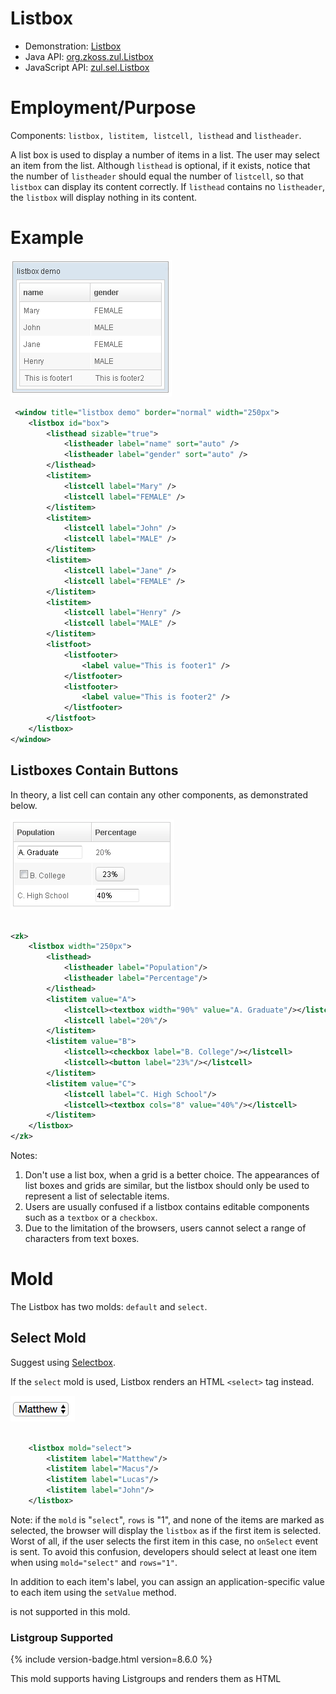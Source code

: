 # Listbox

- Demonstration: [Listbox](http://www.zkoss.org/zkdemo/listbox)
- Java API: [org.zkoss.zul.Listbox](https://www.zkoss.org/javadoc/latest/zk/org/zkoss/zul/Listbox.html)
- JavaScript API: [zul.sel.Listbox](https://www.zkoss.org/javadoc/latest/jsdoc/classes/zul.sel.Listbox.html)


# Employment/Purpose

Components: `listbox, listitem, listcell, listhead` and `listheader`.

A list box is used to display a number of items in a list. The user may
select an item from the list. Although `listhead` is optional, if it
exists, notice that the number of `listheader` should equal the number
of `listcell`, so that `listbox` can display its content correctly. If
`listhead` contains no `listheader`, the `listbox` will display nothing
in its content.

# Example

![](/zk_component_ref/images/ZKComRef_Listbox_Example.png)

```xml
 <window title="listbox demo" border="normal" width="250px">
    <listbox id="box">
        <listhead sizable="true">
            <listheader label="name" sort="auto" />
            <listheader label="gender" sort="auto" />
        </listhead>
        <listitem>
            <listcell label="Mary" />
            <listcell label="FEMALE" />
        </listitem>
        <listitem>
            <listcell label="John" />
            <listcell label="MALE" />
        </listitem>
        <listitem>
            <listcell label="Jane" />
            <listcell label="FEMALE" />
        </listitem>
        <listitem>
            <listcell label="Henry" />
            <listcell label="MALE" />
        </listitem>
        <listfoot>
            <listfooter>
                <label value="This is footer1" />
            </listfooter>
            <listfooter>
                <label value="This is footer2" />
            </listfooter>
        </listfoot>
    </listbox>
</window>
```

## Listboxes Contain Buttons

In theory, a list cell can contain any other components, as demonstrated
below.

![](/zk_component_ref/images/ZKComRef_Listbox_Example_ContainComponents.png)

```xml
 
<zk>
    <listbox width="250px">
        <listhead>
            <listheader label="Population"/>
            <listheader label="Percentage"/>
        </listhead>
        <listitem value="A">
            <listcell><textbox width="90%" value="A. Graduate"/></listcell>
            <listcell label="20%"/>
        </listitem>
        <listitem value="B">
            <listcell><checkbox label="B. College"/></listcell>
            <listcell><button label="23%"/></listcell>
        </listitem>
        <listitem value="C">
            <listcell label="C. High School"/>
            <listcell><textbox cols="8" value="40%"/></listcell>
        </listitem>
    </listbox>
</zk>
```

Notes:

1.  Don't use a list box, when a grid is a better choice. The
    appearances of list boxes and grids are similar, but the listbox
    should only be used to represent a list of selectable items.
2.  Users are usually confused if a listbox contains editable components
    such as a `textbox` or a `checkbox`.
3.  Due to the limitation of the browsers, users cannot select a range
    of characters from text boxes.

# Mold

The Listbox has two molds: `default` and `select`.

## Select Mold

Suggest using [ Selectbox](/zk_component_ref/selectbox).

If the `select` mold is used, Listbox renders an HTML `<select>` tag
instead.

![](/zk_component_ref/images/1000000000000085000000343B08C7D1.png)

```xml
 
    <listbox mold="select">
        <listitem label="Matthew"/>
        <listitem label="Macus"/>
        <listitem label="Lucas"/>
        <listitem label="John"/>
    </listbox>
```

Note: if the `mold` is "`select`", `rows` is "1", and none of the items
are marked as selected, the browser will display the `listbox` as if the
first item is selected. Worst of all, if the user selects the first item
in this case, no `onSelect` event is sent. To avoid this confusion,
developers should select at least one item when using `mold="select"`
and `rows="1"`.

In addition to each item's label, you can assign an application-specific
value to each item using the `setValue` method.

<listhead> is not supported in this mold.

### Listgroup Supported

{% include version-badge.html version=8.6.0 %}

This mold supports having Listgroups and renders them as HTML
<optgroup>.

![](/zk_component_ref/images/Select-mold-optgroup.png)

```xml
<listbox mold="select">
    <listgroup label="Support"/>
    <listitem label="Matthew"/>
    <listitem label="Macus"/>
    <listgroup label="R&amp;D"/>
    <listitem label="Lucas"/>
    <listitem label="John"/>
</listbox>
```

{% include Notice.html text="Listbox doesn't send onClick event for listitem under this mold." %}

# Keyboard Navigation Listbox

- Press `UP` and `DOWN` to move the selection up and down by one list
  item.
- Press `PgUp` and `PgDn` to move the selection up and down by one page.
- Press `HOME` to move the selection to the first item, and `END` to
  move to the last item.
- Press `Ctrl+UP` and `Ctrl+DOWN` to move the focus up and down by one
  list item without changing the selection.
- Press `SPACE` to select the item in focus.

# Paging

Like grids, you can use multiple pages to represent large content by
setting the mold to `paging`. Similarly, you can control how many items
each page displays, whether to use an external paging component and
whether to customize the behavior when a page is selected.

The `listbox` and `grid` components support the paging intrinsically, so
you don't need to specify a paging component explicitly as above unless
you want to have different visual layout or to control multiple
`listbox` and `grid`controls with one paging component.

Please refer to the [ Grid]({{site.baseurl}}/zk_component_ref/grid#Paging) for more
details.

## Autopaging

When using the paging mold and vflex, you can also turn on autopaging
([org.zkoss.zul.Listbox#setAutopaging(boolean)](https://www.zkoss.org/javadoc/latest/zk/org/zkoss/zul/Listbox.html#setAutopaging(boolean)))
such that Listbox will determine the page size automatically based on
the available height.

{% include Notice.html text="This feature only works when each row has the same height." %}

{% include version-badge.html version=5.0.2 %}

**Note:** If the autopaging is enabled, the height of each row will be
applied the following CSS by default. If you want to change the height,
please overwrite the CSS rule as your preference.

```css
.z-listbox-autopaging .z-listcell-cnt {
    height: 30px;
    overflow: hidden;
}
```

{% include version-badge.html version=5.0.8 %}

**Note:** In ZK 7, we change the naming *.z-listcell-cnt* to
*.z-listcell-content*. {% include version-badge.html version=7.0.3 %}

```css
.z-listbox-autopaging .z-listitem {
    height: 80px; /* set custom height */
}
.z-listbox-autopaging .z-listcell-content {
    height: auto;     /* remove the default height */
    max-height: 58px; /* limit the height to avoid long text increasing the height */
}
```

## PagingDisabled

{% include version-badge.html version=8.0.3 %}

Once the `pagingDisabled` is set to `true`, users will be blocked from
navigating through the pagination.

# Selection

## Nonselectable Tags

{% include version-badge.html version=5.0.5 %}

By default, when a user clicks on an HTML <code><button>, <input>,

<textarea>

</code> or <a> tag, it doesn't change the selection. For example, when a
user clicks the textbox in the following example, the selection state of
the item won't be changed (only the textbox gains the focus).

```xml
<listitem>
    <listcell>
        <textbox/>
    </listcell>
</listitem>
```

### Click to Select Anyway

Sometimes it is not intuitive, such as using with inplace editing
([org.zkoss.zul.impl.InputElement#isInplace()](https://www.zkoss.org/javadoc/latest/zk/org/zkoss/zul/impl/InputElement.html#isInplace())).
If you want to have more control of whether to select an item, you could
specify a list of tags in the nonselectableTags property
([org.zkoss.zul.Listbox#setNonselectableTags(java.lang.String)](https://www.zkoss.org/javadoc/latest/zk/org/zkoss/zul/Listbox.html#setNonselectableTags(java.lang.String))).
For example, if you want to select the item, no matter what tag the user
clicks, you could specify an empty string as follows.

```xml
<listbox nonselectableTags="">
    <listitem><listcell><textbox/></listcell></listitem>
    <listitem><listcell><button label="button"/></listcell></listitem>
    <listitem><listcell><h:input xmlns:h="native"/></listcell></listitem>
    <listitem><listcell><datebox/></listcell></listitem>
</listbox>
```

If you only want to ignore BUTTON and INPUT only, you could specify:

```xml
<!-- The tag here means HTML tag, not ZUL tag -->
<listbox nonselectableTags="button, input"/> 
```

### Click Checkmark to Select Only

{% include version-badge.html version=5.0.6 %}

If you want to toggle the selection only when the user clicks on the
checkmark, you could specify `*`. Notice that you have to specify
`checkmark="true"` as well (otherwise, no item is selectable).

This setting also allows to select and copy a text in a listcell with
ctrl+c.

```xml
    <listbox checkmark="true" nonselectableTags="*">
        <listitem>
            <listcell>
                you can copy the text with ctrl+c
            </listcell>
        </listitem>
    </listbox>
```

## Multiple Selection

{% include version-badge.html version=6.0.0 %}

When a user clicks on a list item, the whole row is selected and the
`onSelect` event is sent back to the server to notify the application.
You are able to enable multiple selections by setting the `multiple`
attribute to true. The default value is `false`.

If there is no checkmark (by default `checkmark="false"`), then **click
to select one item will deselect others**, just like you select a file
in a file browser in a OS.

To select multiple items, you can:

- press `Ctrl` to select separate items:

![](/zk_component_ref/images/listbox-select-separately.png)

- press `Shift` to select consecutive items:

![](/zk_component_ref/images/listbox-select-consecutive.png)

### Enable with a ListModel

If you assign a ListModel to a Listbox, then you should enable the
multiple selection with the <strong>ListModel</strong>

. Please **do not** set <strong>multiple</strong> on listbox directly,
and set <strong>multiple</strong> on the model instead.

```xml
...
List Items = new ArrayList();
for (int i = 0; i < 1000; i++) {
    Items.add("data "+i);
}
ListModelList model = new ListModelList(Items);
model.setMultiple(true);
...

<listbox model="${model}" ... />
```

## The Checkmark Property

The `checkmark` attribute controls whether to display a checkbox or a
radio button in front of each list item.

![](/zk_component_ref/images/ZKComRef_Listbox_Checkmark.png)

In the following example, you will notice how a checkbox is added
automatically when you move a list item from the left listbox to the
right one. The checkbox is then removed when you move a list item from
the right listbox to the left listbox.

```xml
<zk>
    <hbox>
        <listbox id="src" rows="0" multiple="true" width="200px">
            <listhead>
                <listheader label="Population"/>
                <listheader label="Percentage"/>
            </listhead>
            <listitem id="a" value="A">
                <listcell label="A. Graduate"/>
                <listcell label="20%"/>
            </listitem>
            <listitem id="b" value="B">
                <listcell label="B. College"/>
                <listcell label="23%"/>
            </listitem>
            <listitem id="c" value="C">
                <listcell label="C. High School"/>
                <listcell label="40%"/>
            </listitem>
            <listitem id="d" value="D">
                <listcell label="D. Others"/>
                <listcell label="17%"/>
            </listitem>
        </listbox>
        <vbox>
            <button label="=&gt;" onClick="move(src, dst)"/>
            <button label="&lt;=" onClick="move(dst, src)"/>
        </vbox>
        <listbox id="dst" checkmark="true" rows="0" multiple="true" width="200px">
            <listhead>
                <listheader label="Population" width="120px"/>
                <listheader label="Percentage"/>
            </listhead>
            <listitem id="e" value="E">
                <listcell label="E. Supermen"/>
                <listcell label="21%"/>
            </listitem>
        </listbox>
        <zscript>
            void move(Listbox src, Listbox dst) {
                Listitem s = src.getSelectedItem();
                if (s == null)
                    Messagebox.show("Select an item first");
                else
                    s.setParent(dst);
            }
        </zscript>
    </hbox>  
</zk>
```

![](/zk_component_ref/images/ZKComRef_Listbox_Checkmark2.png)

Note: If the `multiple` attribute is false, radio buttons are displayed
instead, as demonstrated by the right hand listbox.

To enable Select all feature, there are some constraints as below: {% include version-badge.html version=5.0.11 %}

Select all checkbox in listheader is only available if ROD is false.

{% include version-badge.html version=8.0.0 %}

If paging mold is enabled, the Select all checkbox in listheader is only
available when using a ListModel implementation as model. (e.g.
ListModelList)

{% include version-badge.html version=6.5.5 %}

The Select all checkbox on listheader now support onCheckSelectAll event
that can determine whether it is checked or not.

```xml
<listbox checkmark="true" multiple="true" width="350px">
    <custom-attributes org.zkoss.zul.listbox.rod="false"/>
    <attribute name="onCheckSelectAll"><![CDATA[
        if (event.isChecked()) {
            System.out.println("Select All Checked");
        } else {
            System.out.println("Select All Un-Checked");
        }
    ]]></attribute>
    <listhead>
        <listheader label="col 1" />
        <listheader label="col 2" />
    </listhead>
    <listitem id="a" value="A">
        <listcell label="A. Graduate"/>
        <listcell label="20%"/>
    </listitem>
    <listitem id="b" value="B">
        <listcell label="B. College"/>
        <listcell label="23%"/>
    </listitem>
</listbox>
```

## Deselect Others when Clicking an Item with Checkmark

{% include version-badge.html version=5.0.5 %}

If a listbox's checkmark
([org.zkoss.zul.Listbox#isCheckmark()](https://www.zkoss.org/javadoc/latest/zk/org/zkoss/zul/Listbox.html#isCheckmark())) is set
to **true**, the selection will be toggled when an user clicks an item.
In other words, all other items will remain their selection state.

If you prefer to **deselect all other items** and select the item being
clicked (which the behavior of ZK 5.0.4 and earlier), you could specify
true to this library property called [ `org.zkoss.zul.listbox.checkmarkDeselectOthers`]({{site.baseurl}}/zk_config_ref/org_zkoss_zul_listbox_checkmarkdeselectothers)
in `WEB-INF/zk.xml`:

```xml
<library-property>
    <name>org.zkoss.zul.listbox.checkmarkDeselectOthers</name>
    <value>true</value>
</library-property>
```

## Toggle Selection when Right Clicking an Item with Checkmark

{% include version-badge.html version=5.0.5 %} If a listbox's checkmark
([org.zkoss.zul.Listbox#isCheckmark()](https://www.zkoss.org/javadoc/latest/zk/org/zkoss/zul/Listbox.html#isCheckmark())) is
enabled, the selection will be toggled when user right click on item.

If you prefer not to select/deselect item on right click, you could
specify false to this library property called
`org.zkoss.zul.listbox.rightSelect` in `WEB-INF/zk.xml`:

```xml
<library-property>
    <name>org.zkoss.zul.listbox.rightSelect</name>
    <value>false</value>
</library-property>
```

# Sorting

Listboxes support the sorting of list items directly. When you enable
sorting, a user can click a Listheader to switch the sorting order
between **ascending and descending**. There are a few ways to enable the
sorting of a particular column.

## Sort

The simplest way is `sort="auto"`. Then, when a user clicks a
listheader, listbox sorts the column based on the **'label** of each
listcell in a **case-insensitive** way.

![](/zk_component_ref/images/ZKComRef_Listbox_Sorting.png)

```xml
 
<zk>
    <listbox width="200px">
        <listhead>
            <listheader label="name" sort="auto"/>
            <listheader label="gender" sort="auto"/>
        </listhead>
...
    </listbox>        
</zk>
```

## Auto-sorting on Fields

If `ListModel` contains non-String object, you need to specify its
property to sort. By default, it sorts in a case-sensitive way with
[FieldComparator](https://www.zkoss.org/javadoc/latest/zk/org/zkoss/zul/FieldComparator.html).

In the following example, we demonstrate how to sort a person object
based on its First Name, Last Name, or Age.

![](/zk_component_ref/images/ZKComRef_Listbox_Auto_Sorting.png)

```xml
    <zscript>
        <![CDATA[

class Person {
      private String firstName;
      private String lastName;
      private int age;

      public Person(String f, String l, int a) {
          firstName = f;
          lastName = l;
          age = a;
      }

      public String getFirstName() {
          return firstName;
      }
      public String getLastName() {
          return lastName;
      }
      public String getFullName() {
          return firstName + " " + lastName;
      }
      public int getAge() {
          return age;
      }
  }

  ListModelList persons = new ListModelList();
  persons.add(new Person("Tom", "Cheng", 43));
  persons.add(new Person("Henri", "Smith", 41));
  persons.add(new Person("Jim", "Xavier", 39));
]]>
    </zscript>
    <listbox model="${persons}">
        <listhead>
            <listheader label="Full Name" sort="auto(lastName, firstName)" />
            <listheader label="Age" sort="auto(age)" />
        </listhead>
        <template name="model">
            <listitem>
                <listcell label="${each.fullName}" />
                <listcell label="${each.age}" />
            </listitem>
        </template>
    </listbox>
```

### Case-insensitive

To sort in case-insensitive, you can apply one of the functions below:

- UPPER()
- LOWER()

```xml
<listheader label="First Name" sort="auto(UPPER(firstName))" />
```

## The SortAscending and SortDescending Properties

If you prefer to sort list items in different ways, you can assign a
`java.util.Comparator` instance to the `sortAscending` and/or
`sortDescending` attributes. Once assigned, the list items can be sorted
in the ascending and/or descending order with the specified comparator.

The invocation of the `sort` attribute with `auto` automatically assigns
two comparators to the `sortAscending` and `sortDescending` attributes.
You can override any of them by assigning another comparator.

For example, assume you want to sort based on the value of list items,
rather than list cell's label, then you assign an instance of
`ListitemComparator` to these attributes as follows.

```xml
    <zscript>
        import org.zkoss.zul.*;
        Comparator asc = new ListitemComparator(-1, true, true);
        Comparator dsc = new ListitemComparator(-1, false, true);
    </zscript>
    <listbox width="200px" model="${model}">
        <listhead>
            <listheader label="ID" sortAscending="${asc}" sortDescending="${dsc}"/>
        </listhead>
    </listbox>
```

## The SortDirection Property

The `sortDirection` attribute determines **the display of the sorting
direction icon** to indicate "ascending" or "descending". It **doesn't
sort** the data. If list items are sorted before adding to the listbox,
you should set this attribute explicitly.

```xml
<listheader sortDirection="ascending"/>
```

Sorting is maintained automatically by the listboxes as long as you
assign the comparator to the corresponding list header.

## The onSort Event

When you assign at least one comparator to a `Listheader`, an
[`onSort`](https://www.zkoss.org/javadoc/7.0.3/zk/org/zkoss/zk/ui/event/SortEvent.html)
event is sent to the server if users clicks on it. The `Listheader`
implements a listener to sort.

If you prefer to handle sorting manually, you can add your own listener
to a `Listheader` for the `onSort` event. To prevent the default
listener invoking the `sort` method, you have to call the
`stopPropagation` method. Alternatively, you can override the `sort`
method, please see below.

## The Sort Method

The `sort` method is the underlying implementation of the default
`onSort` event listener. It is also useful if you want to sort the list
items using Java code. For example, you may have to call this method
after adding items (assuming that they are not added in the proper
order).

```java
new Listem("New Stuff").setParent(listbox);
if (!"natural".header.getSortDirection())
    header.sort("ascending".equals(header.getSortDirection()));
```

The default sorting algorithm is quick-sort (by use of the `sort` method
from the `org.zkoss.zk.ui.Components` class). You can override it with
your own implementation or listen to the `onSort` event as described in
the previous section.

**Tip**: Sorting a large amount of live data could degrade the
performance significantly. It is better to intercept the onSort event or
the sort method to handle it effectively. Please refer to the **Sort
Live Data** section further down.

# Live Data

Like grid[^1], listbox supports *live data*. With live data, developers
can separate data from the view. In other words, developers need only to
provide the data by implementing the
[org.zkoss.zul.ListModel](https://www.zkoss.org/javadoc/latest/zk/org/zkoss/zul/ListModel.html) interface, rather than
manipulating the list box directly.

The benefits are twofold:

- It is easier to use different views to display the same set of data.
- The list box sends the data to the client only if it is visible. This
  saves a lot of network traffic if there is a large amount of data.

There are three steps to make use of live data.

1 Prepare the data in the form of a
[org.zkoss.zul.ListModel](https://www.zkoss.org/javadoc/latest/zk/org/zkoss/zul/ListModel.html). ZK has a concrete
implementation called [org.zkoss.zul.SimpleListModel](https://www.zkoss.org/javadoc/latest/zk/org/zkoss/zul/SimpleListModel.html)
for representing an array of objects.

2 Implement the [org.zkoss.zul.ListitemRenderer](https://www.zkoss.org/javadoc/latest/zk/org/zkoss/zul/ListitemRenderer.html)
interface for rendering a item of data into the listbox.

- - This is optional. If it is not specified the default renderer is
    used to render the data into the first column.
  - You can implement different renderers for representing the same data
    in different views.

3 Set the data in the `model` attribute and, optionally, the renderer in
the `itemRenderer` attribute.

![](/zk_component_ref/images/ZKComRef_Listbox_LiveData.png)

In the following example, we prepared a list model called `strset`,
assigned it to a list box through the `model` attribute. Then, the
listbox will do the rest.

```xml
<window title="Livedata Demo" border="normal" width="200px">
    <zscript><![CDATA[
        String[] data = new String[30];
        for(int j=0; j < data.length; ++j) {
            data[j] = "option "+j;
        }
        ListModel strset = new SimpleListModel(data);
    ]]></zscript>
    <listbox rows="10" model="${strset}">
        <listhead>
            <listheader label="Load on demend"/>
        </listhead>
    </listbox>
</window>
```

> ------------------------------------------------------------------------
>
> <references/>

## Sorting with Live Data

If you allow users to sort a listbox with live data, you have to
implement the interface, [org.zkoss.zul.ext.Sortable](https://www.zkoss.org/javadoc/latest/zk/org/zkoss/zul/ext/Sortable.html),
in addition to the [org.zkoss.zul.ListModel](https://www.zkoss.org/javadoc/latest/zk/org/zkoss/zul/ListModel.html).

```java
class MyListModel implements ListModel, Sortable {
    public void sort(Comparator cmpr, boolean ascending) {
        //do the real sorting
        //notify the listbox (or grid) that data is changed by use of ListDataEvent
    }
    ...
}
```

When a user wants to sort the listbox, the listbox will invoke
[org.zkoss.zul.ext.Sortable#sort(java.util.Comparator,boolean)](https://www.zkoss.org/javadoc/latest/zk/org/zkoss/zul/ext/Sortable.html#sort(java.util.Comparator,boolean))
to sort the data. In other words, the sorting is done by the list model,
rather than the listbox.

After sorting, the list model will notify the listbox by invoking the
[org.zkoss.zul.event.ListDataListener#onChange(org.zkoss.zul.event.ListDataEvent)](https://www.zkoss.org/javadoc/latest/zk/org/zkoss/zul/event/ListDataListener.html#onChange(org.zkoss.zul.event.ListDataEvent))
method of the listbox' registered
[org.zkoss.zul.event.ListDataListener](https://www.zkoss.org/javadoc/latest/zk/org/zkoss/zul/event/ListDataListener.html) instances. These
are registered by
[org.zkoss.zul.ListModel#addListDataListener(org.zkoss.zul.event.ListDataListener)](https://www.zkoss.org/javadoc/latest/zk/org/zkoss/zul/ListModel.html#addListDataListener(org.zkoss.zul.event.ListDataListener)).
In most cases, all the data is changed, so the list model usually sends
the following event:

```java
new ListDataEvent(this, ListDataEvent.CONTENTS_CHANGED, -1, -1)
```

**Note**: the implementation of the
[org.zkoss.zul.ListModel](https://www.zkoss.org/javadoc/latest/zk/org/zkoss/zul/ListModel.html) and
[org.zkoss.zul.ext.Sortable](https://www.zkoss.org/javadoc/latest/zk/org/zkoss/zul/ext/Sortable.html) is independent of the
visual presentation. In other words, they can be used with grids,
listboxes and any other components supporting
[org.zkoss.zul.ListModel](https://www.zkoss.org/javadoc/latest/zk/org/zkoss/zul/ListModel.html).

If you require maximum flexibility, you should not depend on the actual
component used, and instead use
[org.zkoss.zul.event.ListDataEvent](https://www.zkoss.org/javadoc/latest/zk/org/zkoss/zul/event/ListDataEvent.html) to communicate
model changes.

# Scroll a Listitem into Current View

When a Listbox is scrollable, if you want to scroll a Listitem out of
the visible area into the current view (visible area), you can call
[scrollToIndex()](https://www.zkoss.org/javadoc/latest/zk/org/zkoss/zul/Listbox.html#scrollToIndex-int-).

# Properties

## Single-Column Listboxes

The simplest format is as follows. It is a single-column and
single-selection list box.

![](/zk_component_ref/images/ZKComRef_Listbox_SingleColumn.png)

```xml
 
<zk>
    <listbox width="200px">
        <listitem label="Butter Pecan"/>
        <listitem label="Chocolate Chip"/>
        <listitem label="Raspberry Ripple"/>
    </listbox>
</zk>
```

## Multi-Column Listboxes

The list box also supports multiple columns. When a user selects an
item, the entire row is selected.

To define a multi-column list, the number of listcells must match the
number of columns with a row. For example if there are 4 columns then
each row must contain 4 listcells.

![](/zk_component_ref/images/ZKComRef_Listbox_MultiColumn.png)

```xml
<zk>
    <listbox width="200px"> 
        <listitem>
            <listcell label="George"/>
            <listcell label="House Painter"/>
        </listitem>
        <listitem>
            <listcell label="Mary Ellen"/>
            <listcell label="Candle Maker"/>
        </listitem>
        <listitem>
            <listcell label="Roger"/>
            <listcell label="Swashbuckler"/>
        </listitem>
    </listbox>
</zk>
```

## Column Headers

You can specify column headers by using `listhead` and `listheader`,
please see the code below[^2]. In addition to a label, you can specify
an image as the header by `image` attribute.

![](/zk_component_ref/images/ZKComRef_Listbox_ColumnHeaders.png)

```xml
 
    <listbox width="200px">
        <listhead>
            <listheader label="Name"/>
            <listheader label="Occupation"/>
        </listhead>
        ...
    </listbox>
```

> ------------------------------------------------------------------------
>
> <references/>

## Column Footers

You could specify the column footers by using `listfoot` and
`listfooter`. Please note, each time a `listhead` instance is added to a
list box, it must be the first child, and a `listfoot` instance the last
child.

![](/zk_component_ref/images/ZKComRef_Listbox_ColumnFooters.png)

```xml
 
<zk>
    <listbox width="200px">
        <listhead>
            <listheader label="Population"/>
            <listheader align="right" label="%"/>
        </listhead>
        <listitem id="a" value="A">
            <listcell label="A. Graduate"/>
            <listcell label="20%"/>
        </listitem>
        <listitem id="b" value="B">
            <listcell label="B. College"/>
            <listcell label="23%"/>
        </listitem>
        <listitem id="c" value="C">
            <listcell label="C. High School"/>
            <listcell label="40%"/>
        </listitem>
        <listitem id="d" value="D">
            <listcell label="D. Others"/>
            <listcell label="17%"/>
        </listitem>
        <listfoot>
            <listfooter label="More or less"/>
            <listfooter label="100%"/>
        </listfoot>
    </listbox>
</zk>
```

## Auxiliary Headers

Like grids, you can specify auxiliary headers with the `auxhead` and
`auxheader` components.

Please refer to the [ Grid]({{site.baseurl}}/zk_component_ref/grid#Auxiliary_Headers) for
more details.

## Drop-Down List

You can create a drop-down list by setting the listbox's mold to select
and making the box a single row. Notice you cannot use multi-column for
the drop-down list.

![](/zk_component_ref/images/1000000000000049000000488DCF4463.png)

```xml
 
<zk>
    <listbox mold="select" rows="1">
        <listitem label="Car"/>
        <listitem label="Taxi"/>
        <listitem label="Bus" selected="true"/>
        <listitem label="Train"/>
    </listbox>
</zk>
```

## Scrollable Listboxes

A list box will be scrollable if it has a defined or automatically
calculated height (e.g. by specifying the `rows`, `height` or `vflex`
attribute) and there is not enough space to display all the list items.

![](/zk_component_ref/images/ZKComRef_Listbox_Scrollable.png)

```xml
 
<zk>
    <listbox width="250px" rows="4">
        <listhead>
            <listheader label="Name" sort="auto"/>
            <listheader label="Gender" sort="auto"/>
        </listhead>
        <listitem>
            <listcell label="Mary"/>
            <listcell label="FEMALE"/>
        </listitem>
        <listitem>
            <listcell label="John"/>
            <listcell label="MALE"/>
        </listitem>
        <listitem>
            <listcell label="Jane"/>
            <listcell label="FEMALE"/>
        </listitem>
        <listitem>
            <listcell label="Henry"/>
            <listcell label="MALE"/>
        </listitem>
        <listitem>
            <listcell label="Michelle"/>
            <listcell label="FEMALE"/>
        </listitem>
    </listbox>
</zk>
```

{% include version-badge.html version=7.0.0 %}

The browser's default scrollbar is replaced by floating scrollbar and it
is not visible unless user mouse over on the content. To turn off the
floating scrollbar and use original scrollbar, please add the following
configuration in zk.xml.

```xml
<library-property>
    <name>org.zkoss.zul.nativebar</name>
    <value>true</value>
</library-property>
```

**Note**: the value of org.zkoss.zul.nativebar is true by default ({%
include version-badge.html version=7.0.2 %})

## SizedByContent

By default, the widths of listheaders have to be specified explicitly,
or the width of the entire listbox will be evenly distributed among all
the listheaders regardless of what content they might have. If you want
to have a minimal width (that fits the content), you can specify
`hflex="min"` on a `listheader` (not the listbox).

However, a listbox provides an attribute called `sizedByContent`. By
specifying it as true, the column width will be adjusted automatically.
However, it is controlled by the browser, so you will have no 100%
control of it. For example, if a user resized a column, the final width
might not be exactly the same as what he resized.

In general, we suggest to specify `hflex` in listheaders, rather than
specifying `sizedByContent` at a listbox for a much more predictable
result.

### Span

{% include version-badge.html version=5.0.6 %} By default, when sizedByContent is
true, the listheaders only take the required space.

![](/zk_component_ref/images/ZKComRef_Listbox_Nospan.png)

If you want to span the width of the listheaders to occupy the whole
listbox, you can specify true to this attribute

![](/zk_component_ref/images/ZKComRef_Listbox_Span.png)

```xml
<listbox sizedByContent="true" span="true" width="800px">
    <listhead>
        <listheader label="Time Message" />
        <listheader label="Level" />
        <listheader label="Source" />
        <listheader label="Message" />
    </listhead>
    <listitem>
        <listcell label="6/28/10 4:19:18 PM" />
        <listcell label="Info, long content.........................." />
        <listcell label="Server" />
        <listcell label="Merging recovery point 52 created 20 6/27/10 10 :11 PM" />
    </listitem>
</listbox>
```

### Example Usages

See
[listbox-sizedByContent.zul](https://github.com/zkoss/zkbooks/blob/master/componentreference/src/main/webapp/data/listbox/listbox-sizedByContent.zul)
![](/zk_component_ref/images/listbox-sizedByContent.png)

## Rows

The `rows` attribute is used to control how many rows are visible. By
setting it to zero, the list box will resize itself to hold as many as
items if possible.

## Vflex

The `vflex` property controls whether the listbox will grow or shrink
vertically to fit the given space. It is named vertical flexibility. For
example, if the list is too big to fit in the browser window, its height
will decrease to make the whole list control visible in the browser
window.

This property is ignored if the `rows` attribute is specified.

## Show messages when empty

The `emptyMessage` attribute is used to show a message when we have no
items. {% include version-badge.html version=5.0.7 %}

```xml
        <listbox id="test1" emptyMessage="No items match your search">
        
            <listhead sizable="true">
                <listheader label="Type" width="520px" />
                <listheader label="Content" hflex="min" />
                <listheader label="Content" hflex="1" />
            </listhead>
        </listbox>
```

## Maxlength

The `maxlength` property defines the maximum number of characters
visible at the browser. By setting this attribute, you are able to
create a narrower list box.

## Sizable

Like `columns`, you can set the `sizable` attribute of the `listhead` to
`true` to allow users to resize the width of list headers. The
`onColSize` event is also sent when a user resizes listbox.

### Auto Fitting Columns

When you want to resize a column of a Grid or Listbox, all you now need
to do is double click the column when the mouse is over where the
columns meet and the column will automatically resize to fit its
contents. To enable this functionality Listbox's Listhead need the
attribute sizable="true". In other words, all sizable column provides
the auto-fitting functionality. {% include version-badge.html version=5.0.0 %}

## The onAfterRender Event

![](/zk_component_ref/images/listbox_onAfterRender.png)

```xml
<zk>
    <zscript><![CDATA[
        ListModelList lm = new ListModelList(Arrays.asList(new String[] { "David",
                "Thomas", "Steven" }));
    ]]></zscript>
    
    <listbox width="300px" model="${lm}" onAfterRender="self.setSelectedIndex(2)"/>
</zk>
```

## Sticky Header

{% include version-badge.html version=9.6.0 %}

After adding a sclass "z-sticky-header", when we scroll down a page and
make a Listbox's header out of visible range in a viewport, the
Listbox's header becomes floating and sticky on the top of the page.

```xml
  <listbox sclass="z-sticky-header">
    <!-- listhead, listitem... -->
  </listbox>
```

# Columns Menu

For example, {% include version-badge.html version=6.5.0 %}

![](/zk_component_ref/images/ZKComRef_Listbox_Columns_Menu.PNG)

```xml
<zk>
    <listbox>
        <listhead menupopup="auto">
            <listheader label="Author" sort="auto"/>
            <listheader label="Title" sort="auto"/>
            <listheader label="Publisher" sort="auto"/>
            <listheader label="Hardcover" sort="auto"/>
        </listhead>
        // omitted...
    </listbox>
</zk>
```

- For further details, please refer to [ Listhead component]({{site.baseurl}}/zk_component_ref/listhead)
  directly.

## Ungroup Column Menu

When the user groups the content of the listbox, the column's menu will
show an ungroup icon for user to reset the group. {% include edition-availability.html edition="ee" %} {%
include version-badge.html version=6.5.0 %}

![](/zk_component_ref/images/ZKComRef_Listbox_Columns_Menu_Ungroup.PNG)

**Note:** If the Listbox contains with Model, *GroupsModel*, you have to
register an *onUngroup* event for listheader to show an ungroup icon and
then replace the current model with a *ListModel* to reset the group.

For example,

```xml
<zk>
    <zscript><![CDATA[
  int cnt = 0;
Object[][] foods = new Object[][] {
    new Object[] { "Vegetables", "Asparagus", "Vitamin K", 115, 43},
    new Object[] { "Vegetables", "Beets", "Folate", 33, 74},
    new Object[] { "Vegetables", "Tomatoes", "Vitamin C", 57, 37},
    new Object[] { "Seafood", "Salmon", "Tryptophan", 103, 261},
    new Object[] { "Seafood", "Cod", "Tryptophan", 90, 119}
};
public class FoodGroupRenderer implements ListitemRenderer {
    public void render(Listitem row, Object obj, int index) {
        if (row instanceof Listgroup) {
            row.setLabel(obj.toString());
        } else {
            Object[] data = (Object[]) obj;
            row.appendChild(new Listcell(data[0].toString()));
            row.appendChild(new Listcell(data[1].toString()));
            row.appendChild(new Listcell(data[2].toString()));
            row.appendChild(new Listcell(data[3].toString()));
            row.appendChild(new Listcell(data[4].toString()));
        }
    }
}
ListModelList listmodel = new ListModelList();
for (int i = 0; i < foods.length; i++)
    listmodel.add(foods[i]);
ListitemRenderer renderer = new FoodGroupRenderer();
GroupsModel model = new GroupsModelArray(foods, new ArrayComparator(0, true));
    ]]></zscript>
    <listbox id="listbox" model="${model}" itemRenderer="${renderer}">
        <listhead menupopup="auto">
            <listheader label="Category" sort="auto(0)" onGroup='listbox.setModel(model)'
                onUngroup='listbox.setModel(listmodel);' />
            <listheader label="Name" sort="auto(1)" />
            <listheader label="Top Nutrients" sort="auto(2)" />
            <listheader label="% of Daily" sort="auto(3)" />
            <listheader label="Calories" sort="auto(4)" />
        </listhead>
    </listbox>
</zk>
```

# Listgroup Component

Both Grid, and Listbox support Grouping concept, it enables developers
to display data in an advanced way. Moreover, live data are also
supported in Grouping Grid, and Listbox with the
[org.zkoss.zul.GroupsModel](https://www.zkoss.org/javadoc/latest/zk/org/zkoss/zul/GroupsModel.html) interface..

![](/zk_component_ref/images/ZKComRef_Listbox_Grouping.png)

```xml
<zk>
    <listbox>
        <listhead sizable="true">
            <listheader label="Brand"/>
            <listheader label="Processor Type" width="150px"/>
            <listheader label="Memory (RAM)" width="120px"/>
            <listheader label="Price"  width="100px"/>
            <listheader label="Hard Drive Capacity" width="150px"/>
        </listhead>
        <listgroup label="Dell"/>
        <listitem>
            <listcell style="padding-left:15px" label="Dell E4500 2.2GHz"/>
            <listcell label="Intel Core 2 Duo"/>
            <listcell label="2GB RAM"/>
            <listcell label="$261.00" style="color:green"/>
            <listcell label="500GB"/>
        </listitem>
        <listitem>
            <listcell style="padding-left:15px" label="XP-Pro Slim Dell-Inspiron-530-s"/>
            <listcell label="Intel Core 2 Duo"/>
            <listcell label="2GB RAM"/>
            <listcell label="$498.93" style="color:green"/>
            <listcell label="500GB"/>               
        </listitem>
        <listitem>
            <listcell style="padding-left:15px" label="Dell P4 3.2 GHz"/>
            <listcell label="Intel Pentium 4"/>
            <listcell label="4GB RAM"/>
            <listcell label="$377.99" style="color:green"/>
            <listcell label="500GB"/>               
        </listitem>
        <listgroup label="Compaq"/>
        <listitem>
            <listcell style="padding-left:15px" label="Compaq SR5113WM"/>
            <listcell label="Intel Core Duo"/>
            <listcell label="1GB RAM"/>
            <listcell label="$279.00" style="color:green"/>
            <listcell label="160GB"/>               
        </listitem>
        <listitem>
            <listcell style="padding-left:15px" label="Compaq HP XW4200"/>
            <listcell label="Intel Pentium 4"/>
            <listcell label="4GB RAM"/>
            <listcell label="$980" style="color:green"/>
            <listcell label="500GB"/>               
        </listitem>
        <listgroupfoot>
            <listcell span="5" label="This a summary about Compaq Desktop PCs"/>
        </listgroupfoot>
    </listbox>
</zk>
```

`*`[`Available in ZK PE and EE only`](http://www.zkoss.org/product/edition.dsp)  

For more information, please take a look at these smalltalks,

- [ Learn About Grouping with Listbox and Grid](https://www.zkoss.org/wiki/Small_Talks/2008/May/Learn_About_Grouping_with_Listbox_and_Grid)
- [ About How Grouping Works with Live Data](https://www.zkoss.org/wiki/Small_Talks/2008/May/Learn_About_How_Grouping_Works_with_Live_Data)
- [ Add Summary Field For Grouping](https://www.zkoss.org/wiki/Small_Talks/2008/May/Add_Summary_Field_For_Grouping).

Or refer to [ Listgroup component]({{site.baseurl}}/zk_component_ref/listgroup)
directly.

# Frozen Component

In ZK 5 you are now able to freeze columns within a Grid and Listbox.
This mirrors functionality seen within Excel and makes data in these
components easier to read, interpret and handle.

The following code demonstrates how to freeze a column within a Grid:

```xml
    <listbox>
        <listhead>
            <listheader label="header 1"/>
            <listheader label="header 2"/>
            <listheader label="header 3"/>
            <listheader label="header 4"/>
        </listhead>
        <frozen columns="2"/>
        <listitem>
            <listcell label="cell 1"/>
            <listcell label="cell 2"/>
            <listcell label="cell 3"/>
            <listcell label="cell 4"/>
        </listitem>
    </listbox>
```

{% include version-badge.html version=5.0.0 %}

- For further details, please refer to [ Frozen component]({{site.baseurl}}/zk_component_ref/frozen)
  directly.

# Custom Attributes

## org.zkoss.zul.listbox.rightSelect

`[default: true]`  
`[inherit: true]`

It specifies that the selection will be toggled when user right clicks
on an item, if the checkmark is enabled
([org.zkoss.zul.Listbox#isCheckmark()](https://www.zkoss.org/javadoc/latest/zk/org/zkoss/zul/Listbox.html#isCheckmark())). If it
is turned off, right clicking on an item won't change its selection
state.

## org.zkoss.zul.listbox.groupSelect

`[default: false]`  
`[inherit: true]`

{% include version-badge.html version=5.0.7 %}

It specifies whether Listgroups are selectable under this Listbox.
(Similar to above, it can also be specified as a library property, which
will be in effect for the whole application.)

## org.zkoss.zul.listbox.autoSort

`[default: false]`  
`[inherit: true]`

{% include version-badge.html version=5.0.7 %}

Specifies whether to sort the model when the following cases:

- [org.zkoss.zul.Listbox#setModel(ListModel)](https://www.zkoss.org/javadoc/latest/zk/org/zkoss/zul/Listbox.html#setModel(ListModel))
  is called and
  [org.zkoss.zul.Listheader#setSortDirection(String)](https://www.zkoss.org/javadoc/latest/zk/org/zkoss/zul/Listheader.html#setSortDirection(String))
  is set.
- [org.zkoss.zul.Listheader#setSortDirection(String)](https://www.zkoss.org/javadoc/latest/zk/org/zkoss/zul/Listheader.html#setSortDirection(String))
  is called.
- Model receives [org.zkoss.zul.event.ListDataEvent](https://www.zkoss.org/javadoc/latest/zk/org/zkoss/zul/event/ListDataEvent.html)and
  [org.zkoss.zul.Listheader#setSortDirection(String)](https://www.zkoss.org/javadoc/latest/zk/org/zkoss/zul/Listheader.html#setSortDirection(String))
  is set.

If you want to ignore sort when receiving
[org.zkoss.zul.event.ListDataEvent](https://www.zkoss.org/javadoc/latest/zk/org/zkoss/zul/event/ListDataEvent.html), you can specifies
the value as **ignore.change**.

## org.zkoss.zul.listbox.rod

`[default: false]`  
`[inherit: true]`

It specifies whether to enable ROD (render-on-demand). For more
information, please refer to [ZK Developer's Reference: Performance Tips]({{site.baseurl}}/zk_dev_ref/performance_tips/turn_on_render_on_demand).

## org.zkoss.zul.listbox.preloadSize

`[default: 50]`  
`[inherit: true]`

{% include version-badge.html version=6.0.1 %}

It specifies the number of items to preload when receiving the rendering
request from the client. It is used only if live data
([org.zkoss.zul.Listbox#setModel(ListModel)](https://www.zkoss.org/javadoc/latest/zk/org/zkoss/zul/Listbox.html#setModel(ListModel)))
and not paging
([org.zkoss.zul.Listbox#getPagingChild()](https://www.zkoss.org/javadoc/latest/zk/org/zkoss/zul/Listbox.html#getPagingChild())).

## org.zkoss.zul.listbox.initRodSize

`[default: 50]`  
`[inherit: true]`

{% include version-badge.html version=6.0.1 %}

Specifies the number of items rendered when the Listbox first render. It
is used only if live data
([org.zkoss.zul.Listbox#setModel(ListModel)](https://www.zkoss.org/javadoc/latest/zk/org/zkoss/zul/Listbox.html#setModel(ListModel)))
and not paging
([org.zkoss.zul.Listbox#getPagingChild()](https://www.zkoss.org/javadoc/latest/zk/org/zkoss/zul/Listbox.html#getPagingChild())).

## org.zkoss.zul.listbox.autohidePaging

`[default: true]`  
`[inherit: true]`

{% include version-badge.html version=7.0.1 %}

It specifies whether to enable autohide property for internal paging
component.



# Supported Events

<table>
<thead>
<tr class="header">
<th><center>
<p>Name</p>
</center></th>
<th><center>
<p>Event Type</p>
</center></th>
</tr>
</thead>
<tbody>
<tr class="odd">
<td><center>
<p><code>onSelect</code></p>
</center></td>
<td><p><strong>Event:</strong>
[org.zkoss.zk.ui.event.SelectEvent](https://www.zkoss.org/javadoc/latest/zk/org/zkoss/zk/ui/event/SelectEvent.html) Notifies one that
the user has selected a new item in the listbox.</p></td>
</tr>
<tr class="even">
<td><center>
<p><code>onFocus</code></p>
</center></td>
<td><p><strong>Event:</strong>
[org.zkoss.zk.ui.event.Event](https://www.zkoss.org/javadoc/latest/zk/org/zkoss/zk/ui/event/Event.html) Denotes when a component
gets the focus. Remember event listeners execute at the server, so the
focus at the client might be changed when the event listener for onFocus
got executed.</p></td>
</tr>
<tr class="odd">
<td><center>
<p><code>onBlur</code></p>
</center></td>
<td><p><strong>Event:</strong>
[org.zkoss.zk.ui.event.Event](https://www.zkoss.org/javadoc/latest/zk/org/zkoss/zk/ui/event/Event.html) Denotes when a component
loses the focus. Remember event listeners execute at the server, so the
focus at the client might be changed when the event listener for onBlur
got executed.</p></td>
</tr>
<tr class="even">
<td><center>
<p><code>onAfterRender</code></p>
</center></td>
<td><p><strong>Event:</strong>
[org.zkoss.zk.ui.event.Event](https://www.zkoss.org/javadoc/latest/zk/org/zkoss/zk/ui/event/Event.html)</p></td>
</tr>
<tr class="odd">
<td><center>
<p><code>onPageSize</code></p>
</center></td>
<td><p><strong>Event:</strong>
[org.zkoss.zul.event.PageSizeEvent](https://www.zkoss.org/javadoc/latest/zk/org/zkoss/zul/event/PageSizeEvent.html) Notifies the paging
size has been changed when the autopaging
([org.zkoss.zul.Listbox#setAutopaging(boolean)](https://www.zkoss.org/javadoc/latest/zk/org/zkoss/zul/Listbox.html#setAutopaging(boolean)))
is enabled and user changed the size of the content.</p></td>
</tr>
<tr class="even">
<td><center>
<p><code>onCheckSelectAll</code></p>
</center></td>
<td><p><strong>Event:</strong>
[org.zkoss.zk.ui.event.CheckEvent](https://www.zkoss.org/javadoc/latest/zk/org/zkoss/zk/ui/event/CheckEvent.html) (Since 6.5.6)
Notifies the checkbox on a listheader is checked to select all checkable
items.</p></td>
</tr>
</tbody>
</table>

- Inherited Supported Events: [ XulElement]({{site.baseurl}}/zk_component_ref/xulelement#Supported_Events)

# Supported Molds

Available molds of a component are defined in lang.xml embedded in
zul.jar.

<table>
<thead>
<tr class="header">
<th><center>
<p>Name</p>
</center></th>
<th><center>
<p>Snapshot</p>
</center></th>
</tr>
</thead>
<tbody>
<tr class="odd">
<td><center>
<p>default</p>
</center></td>
<td>![](/zk_component_ref/images/listbox_mold_default.png)</td>
</tr>
<tr class="even">
<td><center>
<p>select</p>
</center></td>
<td>![](/zk_component_ref/images/listbox_mold_select.png)</td>
</tr>
<tr class="odd">
<td><center>
<p>paging</p>
</center></td>
<td>![](/zk_component_ref/images/listbox_mold_paging.png)</td>
</tr>
</tbody>
</table>

# Supported Children

[` Listitem`]({{site.baseurl}}/zk_component_ref/listitem)`, ' [` Listhead`]({{site.baseurl}}/zk_component_ref/listhead)`, ' [` Listfoot`]({{site.baseurl}}/zk_component_ref/listfoot)`, ' [` Listgroup`]({{site.baseurl}}/zk_component_ref/listgroup)`, ' [` Listgroupfoot`]({{site.baseurl}}/zk_component_ref/listgroupfoot)

# Version History

| Version | Date           | Content                                                                                                                                                                                         |
|---------|----------------|-------------------------------------------------------------------------------------------------------------------------------------------------------------------------------------------------|
| 5.0.2   | May 2010       | Support the autopaging                                                                                                                                                                          |
| 5.0.4   | July 2010      | Support onAfterRender event                                                                                                                                                                     |
| 5.0.5   | September 2010 | The nonselectabletag property was introduced to enhance the control of when to select an item                                                                                                   |
| 5.0.5   | September 2010 | When a listbox's checkmark is enabled and an item is clicked, it will toggle the selection of the item and the other remains the same.                                                          |
| 5.0.5   | October 2010   | When a listbox's checkmark is enabled and an item is right clicked, it will toggle the selection of the item.                                                                                   |
| 5.0.5   | October 2010   | The span property was introduced to span the columns to occupy the whole listbox.                                                                                                               |
| 5.0.6   | February 2011  | The nonselectableTags property supported "\*".                                                                                                                                                  |
| 5.0.7   | April 2011     | Listbox shall sort model based on current state.                                                                                                                                                |
| 5.0.7   | April 2011     | The emptyMessage attribute supported                                                                                                                                                            |
| 5.0.7   | April 2011     | The onPageSize event was introduced.                                                                                                                                                            |
| 5.0.8   | June 2011      | Deprecated setPreloadSize, instead with a custom attributes "org.zkoss.zul.listbox.preloadSize".                                                                                                |
| 5.0.8   | June 2011      | Add a custom attributes "org.zkoss.zul.listbox.initRodSize" for control ROD render size.                                                                                                        |
| 5.0.11  | February 2012  | [ZK-873](http://tracker.zkoss.org/browse/ZK-873): Select all checkbox in listheader is only available if ROD is false.                                                                          |
| 6.5.0   | June 2012      | [ZK-120](http://tracker.zkoss.org/browse/ZK-120): Provide menupopup="auto" for listbox                                                                                                          |
| 6.5.0   | June 2012      | [ZK-147](http://tracker.zkoss.org/browse/ZK-147): Support ungroup for grid's column menu                                                                                                        |
| 7.0.1   | January 2014   | [ZK-2079](http://tracker.zkoss.org/browse/ZK-2079): Add a custom attributes "org.zkoss.zul.listbox.autohidePaging" for control autohide in internal paging component                            |
| 7.0.2   | April 2014     | Due to the better user-firendly for the scrollbar layout, we changed the org.zkoss.zul.nativebar of the library property to true by default for Grid, Listbox, Tree and Borderlayout component. |
| 7.0.3   | July 2014      | [ZK-2359](http://tracker.zkoss.org/browse/ZK-2359): Since ZK 7, the style class naming of autopaging has changed.                                                                               |
| 8.6.0   | Oct 2018       | [ZK-2756](http://tracker.zkoss.org/browse/ZK-2756): Listbox supports listgroup like optgroup in select mold                                                                                     |
| 9.6.0   | Mar 2021       | [ZK-4795](http://tracker.zkoss.org/browse/ZK-4795): Grid/Listbox/Tree supports sticky column headers                                                                                            |

[^1]: The concept is similar to Swings (`javax.swing.ListModel`).

[^2]: This feature is a bit different from XUL, where listhead and
    listheader are used.
